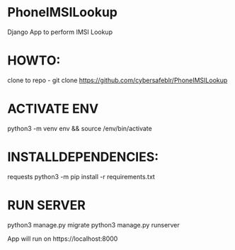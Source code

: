 # PhoneIMSILookup
Django App to perform IMSI Lookup

# HOWTO:
clone to repo - git clone https://github.com/cybersafeblr/PhoneIMSILookup
 
# ACTIVATE ENV
python3 -m venv env && source /env/bin/activate

# INSTALLDEPENDENCIES:
requests
python3 -m pip install -r requirements.txt

# RUN SERVER
python3 manage.py migrate
python3 manage.py runserver

App will run on https://localhost:8000

